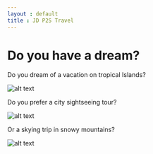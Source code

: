 ```yaml
---
layout : default
title : JD P2S Travel
---
```


# Do you have a dream?

Do you dream of a vacation on tropical Islands?

![alt text](https://github.com/jdtravelp2s/jdtravelp2s.github.io/tree/master/assets/cottages-beach.jpg "beach")

Do you prefer a city sightseeing tour?

![alt text](https://github.com/jdtravelp2s/jdtravelp2s.github.io/tree/master/assets/orange-powerboat.jpg "venice")

Or a skying trip in snowy mountains?

![alt text](https://github.com/jdtravelp2s/jdtravelp2s.github.io/tree/master/assets/mountains.jpg "mountains")

